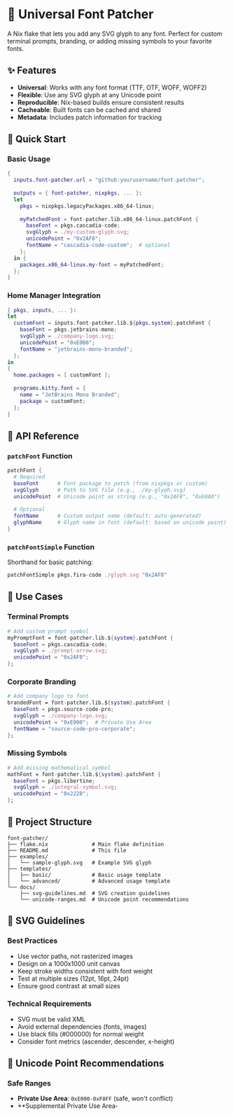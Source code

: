 # 🎨 Universal Font Patcher

A Nix flake that lets you add any SVG glyph to any font. Perfect for custom terminal prompts, branding, or adding missing symbols to your favorite fonts.

## ✨ Features

- **Universal**: Works with any font format (TTF, OTF, WOFF, WOFF2)
- **Flexible**: Use any SVG glyph at any Unicode point
- **Reproducible**: Nix-based builds ensure consistent results
- **Cacheable**: Built fonts can be cached and shared
- **Metadata**: Includes patch information for tracking

## 🚀 Quick Start

### Basic Usage

```nix
{
  inputs.font-patcher.url = "github:yourusername/font-patcher";
  
  outputs = { font-patcher, nixpkgs, ... }:
  let
    pkgs = nixpkgs.legacyPackages.x86_64-linux;
    
    myPatchedFont = font-patcher.lib.x86_64-linux.patchFont {
      baseFont = pkgs.cascadia-code;
      svgGlyph = ./my-custom-glyph.svg;
      unicodePoint = "0x2AF8";
      fontName = "cascadia-code-custom";  # optional
    };
  in {
    packages.x86_64-linux.my-font = myPatchedFont;
  };
}
```

### Home Manager Integration

```nix
{ pkgs, inputs, ... }:
let
  customFont = inputs.font-patcher.lib.${pkgs.system}.patchFont {
    baseFont = pkgs.jetbrains-mono;
    svgGlyph = ./company-logo.svg;
    unicodePoint = "0xE0B0";
    fontName = "jetbrains-mono-branded";
  };
in
{
  home.packages = [ customFont ];
  
  programs.kitty.font = {
    name = "JetBrains Mono Branded";
    package = customFont;
  };
}
```

## 📖 API Reference

### `patchFont` Function

```nix
patchFont {
  # Required
  baseFont      # Font package to patch (from nixpkgs or custom)
  svgGlyph      # Path to SVG file (e.g., ./my-glyph.svg)
  unicodePoint  # Unicode point as string (e.g., "0x2AF8", "0xE0A0")
  
  # Optional
  fontName      # Custom output name (default: auto-generated)
  glyphName     # Glyph name in font (default: based on unicode point)
}
```

### `patchFontSimple` Function

Shorthand for basic patching:

```nix
patchFontSimple pkgs.fira-code ./glyph.svg "0x2AF8"
```

## 🎯 Use Cases

### Terminal Prompts
```nix
# Add custom prompt symbol
myPromptFont = font-patcher.lib.${system}.patchFont {
  baseFont = pkgs.cascadia-code;
  svgGlyph = ./prompt-arrow.svg;
  unicodePoint = "0x2AF8";
};
```

### Corporate Branding
```nix
# Add company logo to font
brandedFont = font-patcher.lib.${system}.patchFont {
  baseFont = pkgs.source-code-pro;
  svgGlyph = ./company-logo.svg;
  unicodePoint = "0xE000";  # Private Use Area
  fontName = "source-code-pro-corporate";
};
```

### Missing Symbols
```nix
# Add missing mathematical symbol
mathFont = font-patcher.lib.${system}.patchFont {
  baseFont = pkgs.libertine;
  svgGlyph = ./integral-symbol.svg;
  unicodePoint = "0x222B";
};
```

## 📁 Project Structure

```
font-patcher/
├── flake.nix              # Main flake definition
├── README.md              # This file
├── examples/
│   └── sample-glyph.svg   # Example SVG glyph
├── templates/
│   ├── basic/             # Basic usage template
│   └── advanced/          # Advanced usage template
└── docs/
    ├── svg-guidelines.md  # SVG creation guidelines
    └── unicode-ranges.md  # Unicode point recommendations
```

## 🎨 SVG Guidelines

### Best Practices
- Use vector paths, not rasterized images
- Design on a 1000x1000 unit canvas
- Keep stroke widths consistent with font weight
- Test at multiple sizes (12pt, 16pt, 24pt)
- Ensure good contrast at small sizes

### Technical Requirements
- SVG must be valid XML
- Avoid external dependencies (fonts, images)
- Use black fills (#000000) for normal weight
- Consider font metrics (ascender, descender, x-height)

## 🔢 Unicode Point Recommendations

### Safe Ranges
- **Private Use Area**: `0xE000-0xF8FF` (safe, won't conflict)
- **Supplemental Private Use Area-
